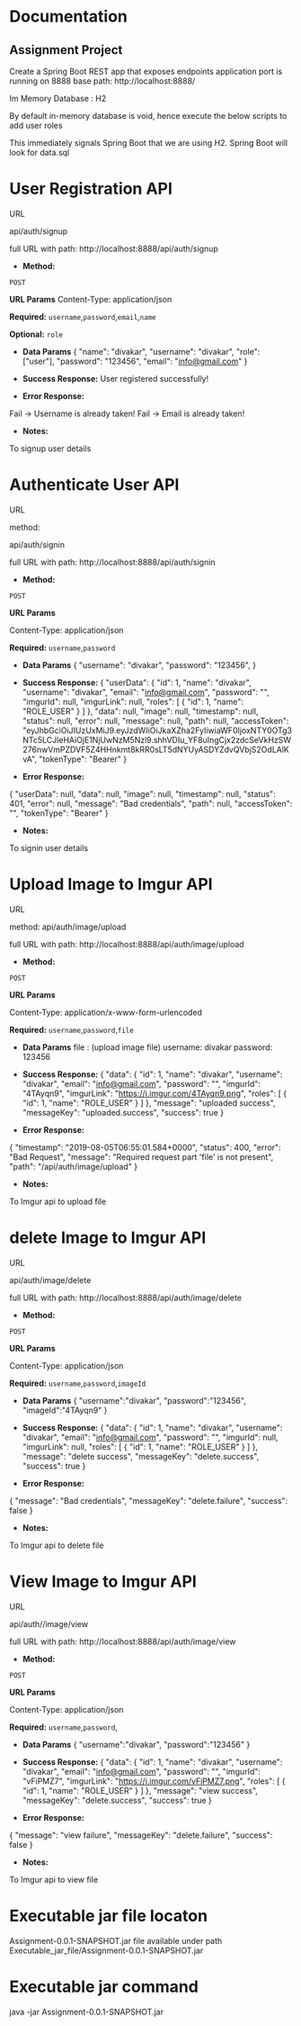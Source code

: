 # Documentation
Assignment Project
----
Create a Spring Boot REST app that exposes endpoints
application port is running on 8888
base path: http://localhost:8888/

Im Memory Database : H2

By default in-memory database is void, hence execute the below scripts to add user roles

This immediately signals Spring Boot that we are using H2. Spring Boot will look for data.sql

User Registration API
=====================
URL

api/auth/signup

full URL with path: http://localhost:8888/api/auth/signup

* **Method:**
 
`POST` 
  
**URL Params**
 Content-Type: application/json
 
  **Required:**
 `username`,`password`,`email`,`name`
 
   **Optional:**
   `role`

* **Data Params**
{
  "name": "divakar",
  "username": "divakar",
  "role": ["user"],
  "password": "123456",
  "email": "info@gmail.com"
 }
 
* **Success Response:**
User registered successfully!


* **Error Response:**

Fail -> Username is already taken!
Fail -> Email is already taken!

* **Notes:**

To signup user details

Authenticate User API
=====================

URL

method:

api/auth/signin

full URL with path: http://localhost:8888/api/auth/signin

* **Method:**
 
`POST` 
  
**URL Params**

  Content-Type: application/json
  
  **Required:**
 `username`,`password`
 

* **Data Params**
{
  "username": "divakar",
  "password": "123456",
 }
 
* **Success Response:**
{
    "userData": {
        "id": 1,
        "name": "divakar",
        "username": "divakar",
        "email": "info@gmail.com",
        "password": "",
        "imgurId": null,
        "imgurLink": null,
        "roles": [
            {
                "id": 1,
                "name": "ROLE_USER"
            }
        ]
    },
    "data": null,
    "image": null,
    "timestamp": null,
    "status": null,
    "error": null,
    "message": null,
    "path": null,
    "accessToken": "eyJhbGciOiJIUzUxMiJ9.eyJzdWIiOiJkaXZha2FyIiwiaWF0IjoxNTY0OTg3NTc5LCJleHAiOjE1NjUwNzM5Nzl9.shhVDIu_YF8uIngCjx2zdcSeVkHzSW276nwVmPZDVF5Z4HHnkmt8kRR0sLT5dNYUyASDYZdvQVbjS2OdLAlKvA",
    "tokenType": "Bearer"
}


* **Error Response:**

{
    "userData": null,
    "data": null,
    "image": null,
    "timestamp": null,
    "status": 401,
    "error": null,
    "message": "Bad credentials",
    "path": null,
    "accessToken": "",
    "tokenType": "Bearer"
}

* **Notes:**

To signin user details

Upload Image to Imgur API
=========================

URL

method:
api/auth/image/upload

full URL with path: http://localhost:8888/api/auth/image/upload

* **Method:**
 
`POST` 
  
**URL Params**

 Content-Type: application/x-www-form-urlencoded

  **Required:**
 `username`,`password`,`file`
 

* **Data Params**
file : (upload image file)
username: divakar
password: 123456

* **Success Response:**
{
    "data": {
        "id": 1,
        "name": "divakar",
        "username": "divakar",
        "email": "info@gmail.com",
        "password": "",
        "imgurId": "4TAyqn9",
        "imgurLink": "https://i.imgur.com/4TAyqn9.png",
        "roles": [
            {
                "id": 1,
                "name": "ROLE_USER"
            }
        ]
    },
    "message": "uploaded success",
    "messageKey": "uploaded.success",
    "success": true
}


* **Error Response:**

{
    "timestamp": "2019-08-05T06:55:01.584+0000",
    "status": 400,
    "error": "Bad Request",
    "message": "Required request part 'file' is not present",
    "path": "/api/auth/image/upload"
}

* **Notes:**

To Imgur api to upload file

delete Image to Imgur API
=========================

URL

api/auth/image/delete

full URL with path: http://localhost:8888/api/auth/image/delete

* **Method:**
 
`POST` 
  
**URL Params**

 Content-Type: application/json

  **Required:**
 `username`,`password`,`imageId`
 

* **Data Params**
{
		"username":"divakar",
	"password":"123456",
	"imageId":"4TAyqn9"
}

* **Success Response:**
{
    "data": {
        "id": 1,
        "name": "divakar",
        "username": "divakar",
        "email": "info@gmail.com",
        "password": "",
        "imgurId": null,
        "imgurLink": null,
        "roles": [
            {
                "id": 1,
                "name": "ROLE_USER"
            }
        ]
    },
    "message": "delete success",
    "messageKey": "delete.success",
    "success": true
}


* **Error Response:**

{
    "message": "Bad credentials",
    "messageKey": "delete.failure",
    "success": false
}

* **Notes:**

To Imgur api to delete file

View Image to Imgur API
=======================

URL

api/auth//image/view

full URL with path: http://localhost:8888/api/auth/image/view

* **Method:**
 
`POST` 
  
**URL Params**

 Content-Type: application/json

  **Required:**
 `username`,`password`,
 

* **Data Params**
{
		"username":"divakar",
	"password":"123456"
}

* **Success Response:**
{
    "data": {
        "id": 1,
        "name": "divakar",
        "username": "divakar",
        "email": "info@gmail.com",
        "password": "",
        "imgurId": "vFiPMZ7",
        "imgurLink": "https://i.imgur.com/vFiPMZ7.png",
        "roles": [
            {
                "id": 1,
                "name": "ROLE_USER"
            }
        ]
    },
    "message": "view success",
    "messageKey": "delete.success",
    "success": true
}


* **Error Response:**

{
    "message": "view failure",
    "messageKey": "delete.failure",
    "success": false
}

* **Notes:**

To Imgur api to view file

Executable jar file locaton
===========================

Assignment-0.0.1-SNAPSHOT.jar file available under path  Executable_jar_file/Assignment-0.0.1-SNAPSHOT.jar

Executable jar command 
======================
java -jar Assignment-0.0.1-SNAPSHOT.jar

